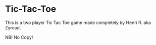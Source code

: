 # Tic-Tac-Toe
This is a two player Tic Tac Toe game made completely by Henri R. aka Zyroad.

NB! No Copy!

